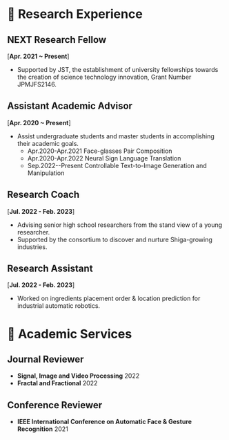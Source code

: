 # 🌱 Research Experience

## NEXT Research Fellow
[**Apr. 2021 ~ Present**] 

- Supported by JST, the establishment of university fellowships towards the creation of science technology innovation, Grant Number JPMJFS2146.

## Assistant Academic Advisor
[**Apr. 2020 ~ Present**]
- Assist undergraduate students and master students in accomplishing their academic goals.
	* Apr.2020-Apr.2021 Face-glasses Pair Composition
	* Apr.2020-Apr.2022 Neural Sign Language Translation
	* Sep.2022--Present Controllable Text-to-Image Generation and Manipulation

## Research Coach
[**Jul. 2022 - Feb. 2023**] 
- Advising senior high school researchers from the stand view of a young researcher.
- Supported by the consortium to discover and nurture Shiga-growing industries.

## Research Assistant
[**Jul. 2022 - Feb. 2023**] 
- Worked on ingredients placement order & location prediction for industrial automatic robotics.


# 🍬 Academic Services

## Journal Reviewer
- **Signal, Image and Video Processing** 2022
- **Fractal and Fractional** 2022

## Conference Reviewer
- **IEEE International Conference on Automatic Face & Gesture Recognition** 2021

